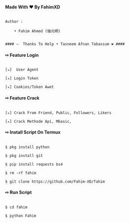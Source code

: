 
#### Made With ❤️ By FahimXD 

``` 

Author :

    • Fahim Ahmed (強元明)
    
```
```
#### ⇨  Thanks To Help • Tasneem Afnan Tabassum ❤️ ####
```
#### ⇨  Feature Login

```

[✯]  User Agent

[✯] Login Token  

[✯] Cookies/Token Awet  

```

#### ⇨  Feature Crack

```

[✯] Crack From Friend, Public, Followers, Likers    

[✯] Crack Methode Api, Mbasic, 

```

#### ⇨  Install Script On Termux

```

$ pkg install python

$ pkg install git

$ pip install requests bs4

$ rm -rf fahim

$ git clone https://github.com/Fahim-XD/fahim

```

#### ⇨  Run Script

```

$ cd fahim    

$ python Fahim

```
